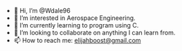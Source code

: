- 👋 Hi, I’m @Wdale96
- 👀 I’m interested in Aerospace Engineering.
- 🌱 I’m currently learning to program using C.
- 💞️ I’m looking to collaborate on anything I can learn from.
- 📫 How to reach me: elijahboost@gmail.com

<!---
Wdale96/Wdale96 is a ✨ special ✨ repository because its `README.md` (this file) appears on your GitHub profile.
You can click the Preview link to take a look at your changes.
--->
